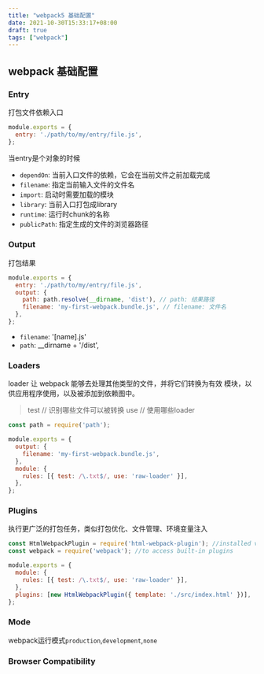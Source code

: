 ```yaml
---
title: "webpack5 基础配置"
date: 2021-10-30T15:33:17+08:00
draft: true
tags: ["webpack"]
---
```


## webpack 基础配置

### Entry

打包文件依赖入口

```js
module.exports = {
  entry: './path/to/my/entry/file.js',
};
```

当entry是个对象的时候

- `dependOn`: 当前入口文件的依赖，它会在当前文件之前加载完成
- `filename`: 指定当前输入文件的文件名
- `import`: 启动时需要加载的模块
- `library`: 当前入口打包成library
- `runtime`: 运行时chunk的名称
- `publicPath`: 指定生成的文件的浏览器路径

### Output

打包结果

```js
module.exports = {
  entry: './path/to/my/entry/file.js',
  output: {
    path: path.resolve(__dirname, 'dist'), // path: 结果路径
    filename: 'my-first-webpack.bundle.js', // filename: 文件名
  },
};
```
- `filename`: '[name].js'
- `path`: __dirname + '/dist',


### Loaders

loader 让 webpack 能够去处理其他类型的文件，并将它们转换为有效 模块，以供应用程序使用，以及被添加到依赖图中。


> test // 识别哪些文件可以被转换
> use // 使用哪些loader

```js
const path = require('path');

module.exports = {
  output: {
    filename: 'my-first-webpack.bundle.js',
  },
  module: {
    rules: [{ test: /\.txt$/, use: 'raw-loader' }],
  },
};
```

### Plugins

执行更广泛的打包任务，类似打包优化、文件管理、环境变量注入

```js
const HtmlWebpackPlugin = require('html-webpack-plugin'); //installed via npm
const webpack = require('webpack'); //to access built-in plugins

module.exports = {
  module: {
    rules: [{ test: /\.txt$/, use: 'raw-loader' }],
  },
  plugins: [new HtmlWebpackPlugin({ template: './src/index.html' })],
};
```

### Mode

webpack运行模式`production`,`development`,`none`

### Browser Compatibility







